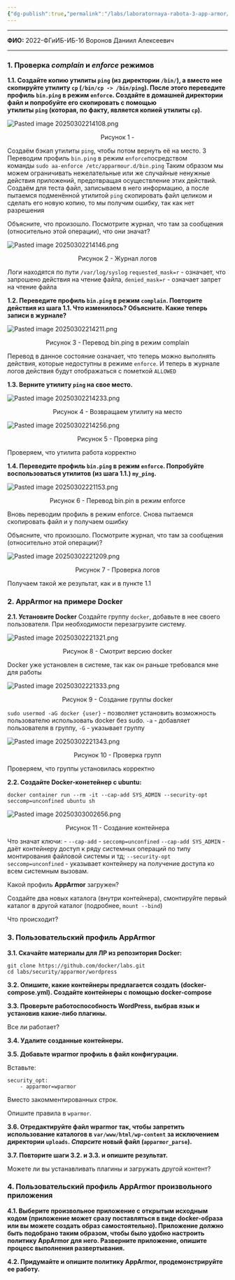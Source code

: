```yaml
---
{"dg-publish":true,"permalink":"/labs/laboratornaya-rabota-3-app-armor/"}
---
```



---

**ФИО:** 2022-ФГиИБ-ИБ-1б Воронов Даниил Алексеевич 

---

### 1. Проверка _complain_ и _enforce_ режимов

**1.1. Создайте копию утилиты `ping` (из директории `/bin/`), а вместо нее скопируйте утилиту `cp` (`/bin/cp -> /bin/ping`). После этого переведите профиль `bin.ping` в режим `enforce`. Создайте в домашней директории файл и попробуйте его скопировать с помощью утилиты `ping` (которая, по факту, является копией утилиты `cp`).**

![Pasted image 20250302214108.png](/img/user/Pasted%20image%2020250302214108.png)
<div style="text-align: center;">
  Рисунок 1 - 
</div>

Создаём бэкап утилиты `ping`, чтобы потом вернуть её на место. З
Переводим профиль `bin.ping` в режим `enforce`посредством команды `sudo aa-enforce /etc/apparmour.d/bin.ping` Таким образом мы можем ограничивать нежелательные или же случайные ненужные действия приложений, предотвращая осуществление этих действий.
Создаём для теста файл, записываем в него  информацию, а после пытаемся подменённой утилитой `ping` скопировать файл целиком и сделать его новую копию, то мы получим ошибку, так как нет разрешения

Объясните, что произошло. Посмотрите журнал, что там за сообщения (относительно этой операции), что они значат?

![Pasted image 20250302214146.png](/img/user/Pasted%20image%2020250302214146.png)
<div style="text-align: center;">
  Рисунок 2 - Журнал логов
</div>

Логи находятся по пути `/var/log/syslog`
`requested_mask=r` - означает, что запрошено действия на чтение файла, `denied_mask=r` - означает запрет на чтение файла

**1.2. Переведите профиль `bin.ping` в режим `complain`. Повторите действия из шага 1.1. Что изменилось? Объясните. Какие теперь записи в журнале?**

![Pasted image 20250302214211.png](/img/user/Pasted%20image%2020250302214211.png)
<div style="text-align: center;">
  Рисунок 3 - Перевод bin.ping в режим complain
</div>

Перевод в данное состояние означает, что теперь можно выполнять действия, которые недоступны в режиме `enforce`. И теперь в журнале логов действия будут отображаться с пометкой `ALLOWED`

**1.3. Верните утилиту `ping` на свое место.**

![Pasted image 20250302214233.png](/img/user/Pasted%20image%2020250302214233.png)
<div style="text-align: center;">
  Рисунок 4 - Возвращаем утилиту на место
</div>


![Pasted image 20250302214256.png](/img/user/Pasted%20image%2020250302214256.png)
<div style="text-align: center;">
  Рисунок 5 -  Проверка ping
</div>

Проверяем, что утилита работа корректно


**1.4. Переведите профиль `bin.ping` в режим `enforce`. Попробуйте воспользоваться утилитов (из шага 1.1.) `my_ping`.**

![Pasted image 20250302221153.png](/img/user/Pasted%20image%2020250302221153.png)
<div style="text-align: center;">
  Рисунок 6 - Перевод bin.pin в режим enforce
</div>

Вновь переводим профиль в режим enforce. Снова пытаемся скопировать файл и у получаем ошибку

Объясните, что произошло. Посмотрите журнал, что там за сообщения (относительно этой операции)?

![Pasted image 20250302221209.png](/img/user/Pasted%20image%2020250302221209.png)
<div style="text-align: center;">
  Рисунок 7 - Проверка логов
</div>

Получаем такой же результат, как и в пункте 1.1
### 2. AppArmor на примере Docker

**2.1. Установите Docker**
Создайте группу `docker`, добавьте в нее своего пользователя. При необходимости перезагрузите систему.

![Pasted image 20250302221321.png](/img/user/Pasted%20image%2020250302221321.png)
<div style="text-align: center;">
  Рисунок 8 - Смотрит версию docker
</div>

Docker уже установлен в системе, так как он раньше требовался мне для работы

![Pasted image 20250302221333.png](/img/user/Pasted%20image%2020250302221333.png)
<div style="text-align: center;">
  Рисунок 9 - Создание группы docker
</div>

`sudo usermod -aG docker {user}` - позволяет установить возможность пользователю использовать docker без sudo. `-a` - добавляет пользователя в группу, `-G` - указывает группу

![Pasted image 20250302221343.png](/img/user/Pasted%20image%2020250302221343.png)
<div style="text-align: center;">
  Рисунок 10 - Проверка групп
</div>

Проверяем, что группы установилась корректно


**2.2. Создайте Docker-конетейнер с ubuntu:**

```
docker container run --rm -it --cap-add SYS_ADMIN --security-opt seccomp=unconfined ubuntu sh
```

![Pasted image 20250303002656.png](/img/user/Pasted%20image%2020250303002656.png)
<div style="text-align: center;">
  Рисунок 11 - Создание контейнера
</div>

Что значат ключи: - `--cap-add` - `seccomp=unconfined`
`--cap-add SYS_ADMIN` - даёт контейнеру доступ к ряду системных операций по типу монтирования файловой системы и тд;
`--security-opt seccomp=unconfined` - указывает контейнеру на получение доступа ко всем системным вызовам. 

Какой профиль **AppArmor** загружен?

Создайте два новых каталога (внутри контейнера), смонтируйте первый каталог в другой каталог (подробнее, `mount --bind`)

Что происходит?

### 3. Пользовательский профиль AppArmor

**3.1. Скачайте материалы для ЛР из репозитория Docker:**

```
git clone https://github.com/docker/labs.git
cd labs/security/apparmor/wordpress
```

**3.2. Опишите, какие контейнеры предлагается создать (docker-compose.yml). Создайте контейнеры с помощью docker-compose**

**3.3. Проверьте работоспособность WordPress, выбрав язык и установив какие-либо плагины.**

Все ли работает?

**3.4. Удалите созданные контейнеры.**

**3.5. Добавьте wparmor профиль в файл конфигурации.**

Вставьте:

```
security_opt:
    - apparmor=wparmor
```

Вместо закомментированных строк.

Опишите правила в `wparmor`.

**3.6. Отредактируйте файл wparmor так, чтобы запретить использование каталогов в `var/www/html/wp-content` за исключением директории `uploads`. _Спарсите_ новый файл (`apparmor_parse`).**

**3.7. Повторите шаги 3.2. и 3.3. и опишите результат.**

Можете ли вы устанавливать плагины и загружать другой контент?

### 4. Пользовательский профиль AppArmor произвольного приложения

**4.1. Выберите произвольное приложение с открытым исходным кодом (приложение может сразу поставляться в виде docker-образа или вы можете создать образ самостоятельно). Приложение должно быть подобрано таким образом, чтобы было удобно настроить политику AppArmor для него. Разверните приложение, опишите процесс выполнения развертывания.**

**4.2. Придумайте и опишите политику AppArmor, продемонстрируйте ее работу.**